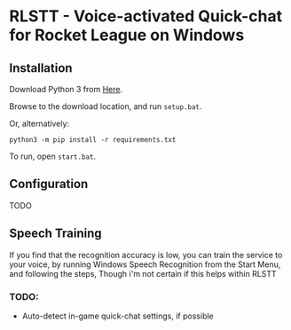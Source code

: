 # RLSTT - Voice-activated Quick-chat for Rocket League on Windows

## Installation

Download Python 3 from [Here](https://www.python.org/downloads/).

Browse to the download location, and run `setup.bat`.

Or, alternatively:

```
python3 -m pip install -r requirements.txt
```

To run, open `start.bat`.

## Configuration

TODO

## Speech Training

If you find that the recognition accuracy is low, you can train the service to your voice, by running Windows Speech Recognition from the Start Menu, and following the steps, Though i'm not certain if this helps within RLSTT

### TODO:
* Auto-detect in-game quick-chat settings, if possible
